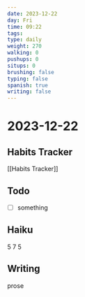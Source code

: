 ```yaml
---
date: 2023-12-22
day: Fri
time: 09:22
tags: 
type: daily
weight: 270
walking: 0
pushups: 0
situps: 0
brushing: false
typing: false
spanish: true
writing: false
---
```

# 2023-12-22

## Habits Tracker
[[Habits Tracker]]

## Todo
- [ ] something 
## Haiku
5
7
5
## Writing
prose